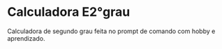 # Calculadora E2°grau
Calculadora de segundo grau feita no prompt de comando com hobby e aprendizado.
